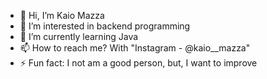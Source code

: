 - 👋 Hi, I’m Kaio Mazza
- 👀 I’m interested in backend programming
- 🌱 I’m currently learning Java
- 📫 How to reach me? With "Instagram - @kaio__mazza"
- ⚡ Fun fact: I not am a good person, but, I want to improve

<!---
mazzaKaio/mazzaKaio is a ✨ special ✨ repository because its `README.md` (this file) appears on your GitHub profile.
You can click the Preview link to take a look at your changes.
--->
